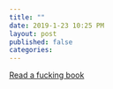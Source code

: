 ```yaml
---
title: ""
date: 2019-1-23 10:25 PM
layout: post
published: false
categories:
---
```

[Read a fucking book](https://austinkleon.com/2019/01/22/if-you-want-to-be-a-writer-you-have-to-be-a-reader-first/)


